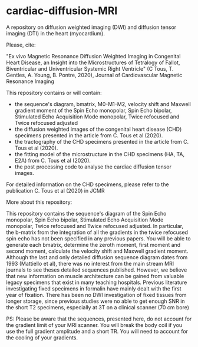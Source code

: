 # cardiac-diffusion-MRI
A repository on diffusion weighted imaging (DWI) and diffusion tensor imaging (DTI) in the heart (myocardium). 

Please, cite:

"Ex vivo Magnetic Resonance Diffusion Weighted Imaging in Congenital Heart Disease, an Insight into the Microstructures of Tetralogy of Fallot, Biventricular and Univentricular Systemic Right Ventricle" (C Tous, T. Gentles, A. Young, B. Pontre, 2020), Journal of Cardiovascular Magnetic Resonance Imaging

This repository contains or will contain:
- the sequence's diagram, bmatrix, M0-M1-M2, velocity shift and Maxwell gradient moment of the Spin Echo monopolar, Spin Echo bipolar, Stimulated Echo Acquisition Mode monopolar, Twice refocused and Twice refocused adjusted
- the diffusion weighted images of the congenital heart disease (CHD) specimens presented in the article from C. Tous et al (2020). 
- the tractography of the CHD specimens presented in the article from C. Tous et al (2020). 
- the fitting model of the microstructure in the CHD specimens (HA, TA, E2A) from C. Tous et al (2020).
- the post processing code to analyse the cardiac diffusion tensor images. 

For detailed information on the CHD specimens, please refer to the publication C. Tous et al (2020) in JCMR

More about this repository: 

This repository contains the sequence's diagram of the Spin Echo monopolar, Spin Echo bipolar, Stimulated Echo Acquisition Mode monopolar, Twice refocused and Twice refocused adjusted. In particular, the b-matrix from the integration of all the gradients in the twice refocused spin echo has not been specified in any previous papers. You will be able to generate each bmatrix, determine the zeroth moment, first moment and second moment, calculate the velocity shift and Maxwell gradient moment. Although the last and only detailed diffusion sequence diagram dates from 1993 (Mattiello et al), there was no interest from the main stream MRI journals to see theses detailed sequences published. However, we believe that new information on muscle architecture can be gained from valuable legacy specimens that exist in many teaching hospitals. Previous literature investigating fixed specimens in formalin have mainly dealt with the first year of fixation. There has been no DWI investigation of fixed tissues from longer storage, since previous studies were no able to get enough SNR in the short T2 specimens, especially at 3T on a clinical scanner (70 cm bore)

PS: 
Please be aware that the sequences, presented here, do not account for the gradient limit of your MRI scanner. You will break the body coil if you use the full gradient amplitude and a short TR. You will need to account for the cooling of your gradients. 
